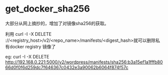 # get_docker_sha256

大部分从网上摘抄的，增加了对镜像sha256的获取。

利用 curl -I -X DELETE <protocol>://<registry_host>/v2/<repo_name>/manifests/<digest_hash>就可以删除私有docker registry 镜像了

eg: curl -I -X DELETE http://192.168.0.221:5000/v2/wordpress/manifests/sha256:b3a15ef1a1fffb8066d0f0f6d259dc7f646367c0432e3a90062b6064f874f57c
